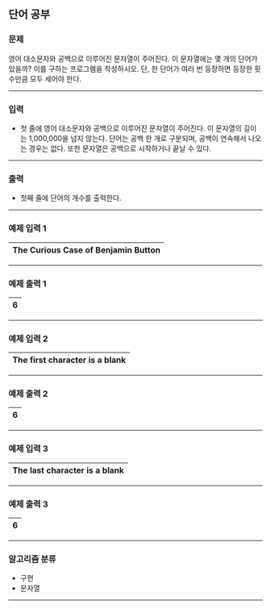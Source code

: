 단어 공부
-------------
### 문제

영어 대소문자와 공백으로 이루어진 문자열이 주어진다. 이 문자열에는 몇 개의 단어가 있을까? 이를 구하는 프로그램을 작성하시오. 단, 한 단어가 여러 번 등장하면 등장한 횟수만큼 모두 세어야 한다.

- - -

### 입력
* 첫 줄에 영어 대소문자와 공백으로 이루어진 문자열이 주어진다. 이 문자열의 길이는 1,000,000을 넘지 않는다. 단어는 공백 한 개로 구분되며, 공백이 연속해서 나오는 경우는 없다. 또한 문자열은 공백으로 시작하거나 끝날 수 있다.

- - -

### 출력
* 첫째 줄에 단어의 개수를 출력한다.

- - -

### 예제 입력 1
|The Curious Case of Benjamin Button|
|:---|

- - -

### 예제 출력 1
|6|
|:---|

- - -

### 예제 입력 2
| The first character is a blank|
|:---|

- - -

### 예제 출력 2
|6|
|:---|

- - -

### 예제 입력 3
|The last character is a blank |
|:---|

- - -

### 예제 출력 3
|6|
|:---|

- - -

### 알고리즘 분류
* 구현
* 문자열

- - -